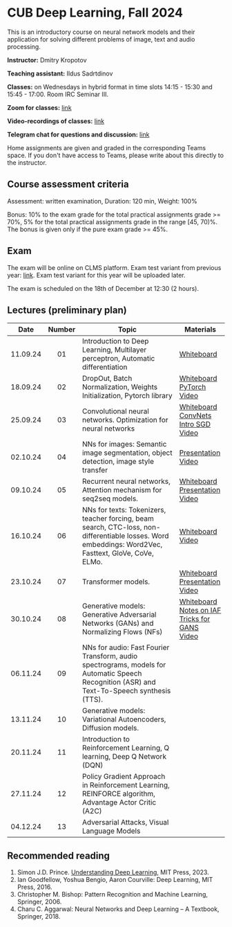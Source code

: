 # CUB Deep Learning, Fall 2024

This is an introductory course on neural network models and their application for solving different problems of image, text and audio processing.

**Instructor:** Dmitry Kropotov

**Teaching assistant:** Ildus Sadrtdinov

**Classes:** on Wednesdays in hybrid format in time slots 14:15 - 15:30 and 15:45 - 17:00. Room IRC Seminar III.

**Zoom for classes:** [link](https://constructor-university.zoom-x.de/j/67032866511?pwd=w6hl3tWoFa0alovM4xSW701J4lvTUf.1)

**Video-recordings of classes:** [link](https://www.youtube.com/playlist?list=PLmdhHuaoylaFWhqfL-tF6Dwdp0fT2TYJL)

**Telegram chat for questions and discussion:** [link](https://t.me/+CoIdXcql7a5mMzNi)

Home assignments are given and graded in the corresponding Teams space. If you don't have access to Teams, please write about this directly to the instructor.

## Course assessment criteria

Assessment: written examination, Duration: 120 min, Weight: 100%

Bonus: 10% to the exam grade for the total practical assignments grade >= 70%, 5% for the total practical assignments grade in the range [45, 70)%. The bonus is given only if the pure exam grade >= 45%.

## Exam

The exam will be online on CLMS platform. Exam test variant from previous year: [link](Materials/test_exam.pdf). Exam test variant for this year will be uploaded later.

The exam is scheduled on the 18th of December at 12:30 (2 hours).

## Lectures (preliminary plan)

| Date | Number | Topic | Materials |
| :---: | :---: | --- | --- |
| 11.09.24  | 01  | Introduction to Deep Learning, Multilayer perceptron, Automatic differentiation  | [Whiteboard](Materials/DL01.pdf)  |
| 18.09.24  | 02  | DropOut, Batch Normalization, Weights Initialization, Pytorch library    | [Whiteboard](Materials/DL02.pdf)<br> [PyTorch](Materials/pytorch.pptx)<br> [Video](https://youtu.be/If1I9HM3h9o)  |
| 25.09.24  | 03  | Convolutional neural networks. Optimization for neural networks | [Whiteboard](Materials/DL03.pdf)<br> [ConvNets](Materials/convnets.pptx)<br> [Intro SGD](Materials/Intro_SGD.pdf)<br> [Video](https://youtu.be/shzYsnA_hRU)  |
| 02.10.24  | 04  | NNs for images: Semantic image segmentation, object detection, image style transfer  | [Presentation](Materials/segmentation_detection_st.pptx)<br> [Video](https://youtu.be/VNwCI-amGcc) |
| 09.10.24  | 05  | Recurrent neural networks, Attention mechanism for seq2seq models.   | [Whiteboard](Materials/DL05.pdf)<br> [Presentation](Materials/rnns.pptx)<br> [Video](https://youtu.be/NJUDAhydMXk)  | 
| 16.10.24  | 06  | NNs for texts: Tokenizers, teacher forcing, beam search, CTC-loss, non-differentiable losses. Word embeddings: Word2Vec, Fasttext, GloVe, CoVe, ELMo. | [Whiteboard](Materials/DL06.pdf)<br> [Video](https://youtu.be/WgcwWyLycPo) |
| 23.10.24  | 07  | Transformer models. | [Whiteboard](Materials/DL07.pdf)<br> [Presentation](Materials/transformer.pptx)<br> [Video](https://youtu.be/FK3AFos_Zno)  |
| 30.10.24  | 08  | Generative models: Generative Adversarial Networks (GANs) and Normalizing Flows (NFs) | [Whiteboard](Materials/DL08.pdf)<br> [Notes on IAF](Materials/IAF_notes.pdf)<br> [Tricks for GANS](https://github.com/soumith/ganhacks)<br> [Video](https://youtu.be/j-RNZ3BAk_0)|
| 06.11.24  | 09  | NNs for audio: Fast Fourier Transform, audio spectrograms, models for Automatic Speech Recognition (ASR) and Text-To-Speech synthesis (TTS).  |   |
| 13.11.24  | 10  | Generative models: Variational Autoencoders, Diffusion models. |   |
| 20.11.24  | 11  | Introduction to Reinforcement Learning, Q learning, Deep Q Network (DQN)  |   |
| 27.11.24  | 12  | Policy Gradient Approach in Reinforcement Learning, REINFORCE algorithm, Advantage Actor Critic (A2C) |   |
| 04.12.24  | 13  | Adversarial Attacks, Visual Language Models

## Recommended reading
1. Simon J.D. Prince. [Understanding Deep Learning](https://udlbook.github.io/udlbook/), MIT Press, 2023. 
1. Ian Goodfellow, Yoshua Bengio, Aaron Courville: Deep Learning, MIT Press, 2016.
1. Christopher M. Bishop: Pattern Recognition and Machine Learning, Springer, 2006.
1. Charu C. Aggarwal: Neural Networks and Deep Learning – A Textbook, Springer, 2018.
